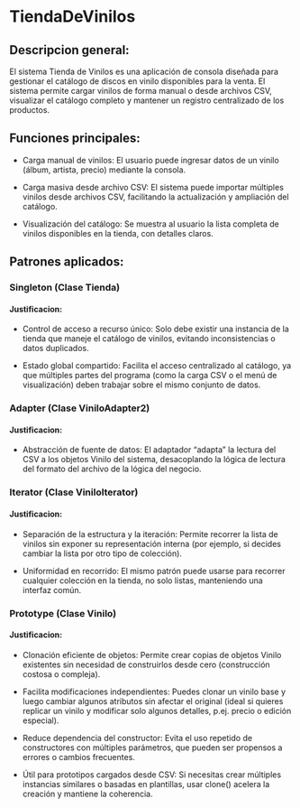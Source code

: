 # TiendaDeVinilos
## Descripcion general:

El sistema Tienda de Vinilos es una aplicación de consola diseñada para gestionar el catálogo de discos en vinilo disponibles para la venta. El sistema permite cargar vinilos de forma manual o desde archivos CSV, visualizar el catálogo completo y mantener un registro centralizado de los productos.

## Funciones principales:
- Carga manual de vinilos: El usuario puede ingresar datos de un vinilo (álbum, artista, precio) mediante la consola.

- Carga masiva desde archivo CSV: El sistema puede importar múltiples vinilos desde archivos CSV, facilitando la actualización y ampliación del catálogo.

- Visualización del catálogo: Se muestra al usuario la lista completa de vinilos disponibles en la tienda, con detalles claros.
## Patrones aplicados:
### Singleton (Clase Tienda)
#### Justificacion:

- Control de acceso a recurso único: Solo debe existir una instancia de la tienda que maneje el catálogo de vinilos, evitando inconsistencias o datos duplicados.

- Estado global compartido: Facilita el acceso centralizado al catálogo, ya que múltiples partes del programa (como la carga CSV o el menú de visualización) deben trabajar sobre el mismo conjunto de datos.

### Adapter (Clase ViniloAdapter2)
#### Justificacion:

- Abstracción de fuente de datos: El adaptador “adapta” la lectura del CSV a los objetos Vinilo del sistema, desacoplando la lógica de lectura del formato del archivo de la lógica del negocio.

### Iterator (Clase ViniloIterator)
#### Justificacion:

- Separación de la estructura y la iteración: Permite recorrer la lista de vinilos sin exponer su representación interna (por ejemplo, si decides cambiar la lista por otro tipo de colección).

- Uniformidad en recorrido: El mismo patrón puede usarse para recorrer cualquier colección en la tienda, no solo listas, manteniendo una interfaz común.

### Prototype (Clase Vinilo)
#### Justificacion:

- Clonación eficiente de objetos: Permite crear copias de objetos Vinilo existentes sin necesidad de construirlos desde cero (construcción costosa o compleja).

- Facilita modificaciones independientes: Puedes clonar un vinilo base y luego cambiar algunos atributos sin afectar el original (ideal si quieres replicar un vinilo y modificar solo algunos detalles, p.ej. precio o edición especial).

- Reduce dependencia del constructor: Evita el uso repetido de constructores con múltiples parámetros, que pueden ser propensos a errores o cambios frecuentes.

- Útil para prototipos cargados desde CSV: Si necesitas crear múltiples instancias similares o basadas en plantillas, usar clone() acelera la creación y mantiene la coherencia.

